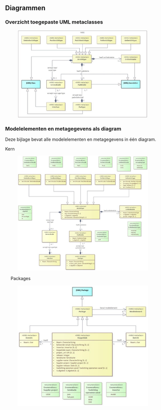 ## Diagrammen

### Overzicht toegepaste UML metaclasses

<figure id="MBGKernzonderdetailsenMUG">
  <img src="media/MBG Kern zonder details en MUG.jpg" alt="" />
  <figcaption/>
</figure>

### Modelelementen en metagegevens als diagram

Deze bijlage bevat alle modelelementen en metagegevens in één diagram.

Kern 

<figure id="MBGKernmetdetailszonderMUG">
  <img src="media/MBG Kern met details zonder MUG.jpg" alt="" />
  <figcaption/>
</figure>
  
Packages
 
<figure id="MBGPackagesmetdetails">
  <img src="media/MBG Packages met details.jpg" alt="" />
  <figcaption/>
</figure>
